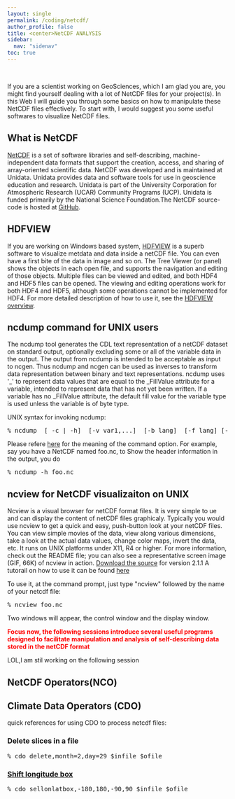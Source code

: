 ```yaml
---
layout: single
permalink: /coding/netcdf/
author_profile: false
title: <center>NetCDF ANALYSIS
sidebar:
  nav: "sidenav"
toc: true
---
```

&nbsp;

If you are a scientist working on GeoSciences, which I am glad you are, you might find yourself dealing with a lot of NetCDF files for your project(s). In this Web I will guide you through some basics on how to manipulate these NetCDF files effectively. To start with, I would suggest you some useful softwares to visualize NetCDF files. 

## What is NetCDF
[NetCDF](http://www.unidata.ucar.edu/software/netcdf/) is a set of software libraries and self-describing, machine-independent data formats that support the creation, access, and sharing of array-oriented scientific data. NetCDF was developed and is maintained at Unidata. Unidata provides data and software tools for use in geoscience education and research. Unidata is part of the University Corporation for Atmospheric Research (UCAR) Community Programs (UCP). Unidata is funded primarily by the National Science Foundation.The NetCDF source-code is hosted at [GitHub](http://github.com/Unidata/netcdf-c).

## HDFVIEW

If you are working on Windows based system, [HDFVIEW](https://www.hdfgroup.org/) is a superb software to visualize metdata and data inside a netCDF file. You can even have a first bite of the data in image and so on. The Tree Viewer (or panel) shows the objects in each open file, and supports the navigation and editing of those objects. Multiple files can be viewed and edited, and both HDF4 and HDF5 files can be opened. The viewing and editing operations work for both HDF4 and HDF5, although some operations cannot be implemented for HDF4. For more detailed description of how to use it, see the [HDFVIEW overview](https://support.hdfgroup.org/products/java/hdfview/UsersGuide/ug04treeview.html).


## ncdump command for UNIX users
The ncdump tool generates the CDL text representation of a netCDF dataset on standard output, optionally excluding some or all of the variable data in the output. The output from ncdump is intended to be acceptable as input to ncgen. Thus ncdump and ncgen can be used as inverses to transform data representation between binary and text representations. 
ncdump uses '_' to represent data values that are equal to the _FillValue attribute for a variable, intended to represent data that has not yet been written. If a variable has no _FillValue attribute, the default fill value for the variable type is used unless the variable is of byte type.

UNIX syntax for invoking ncdump:
<pre>
% ncdump  [ -c | -h]  [-v var1,...]  [-b lang]  [-f lang] [-l len]  [ -p fdig[,ddig]]  [ -n name]  [input-file]
</pre>
Please refere [here](http://www.bic.mni.mcgill.ca/users/sean/Docs/netcdf/guide.txn_79.html) for the meaning of the command option.
For example, say you have a NetCDF named foo.nc, to Show the header information in the output, you do 
<pre>
% ncdump -h foo.nc
</pre>

## ncview for NetCDF visualizaiton on UNIX
Ncview is a visual browser for netCDF format files. It is very simple to ue and can display the content of netCDF files graphicaly. Typically you would use ncview to get a quick and easy, push-button look at your netCDF files. You can view simple movies of the data, view along various dimensions, take a look at the actual data values, change color maps, invert the data, etc. It runs on UNIX platforms under X11, R4 or higher. For more information, check out the README file; you can also see a representative screen image (GIF, 66K) of ncview in action. 
[Download the source](ftp://priede.bf.lu.lv/pub/TIS/apskatei/ncview/ncview-2.1.1.tar.gz) for version 2.1.1
A tutorail on how to use it can be found [here]()
 
To use it, at the command prompt, just type "ncview" followed by the name of your netcdf file:
<pre>
% ncview foo.nc
</pre>
Two windows will appear, the control window and the display window. 

 **<span style="color:red">Focus now, the following sessions introduce several useful programs designed to facilitate manipulation and analysis of self-describing data stored in the netCDF format</span>**
 
 
LOL,I am stil working on the following session
## NetCDF Operators(NCO)
## Climate Data Operators (CDO)
quick references for using CDO to process netcdf files:
### Delete slices in a file
<pre>
% cdo delete,month=2,day=29 $infile $ofile
</pre>

### [Shift longitude box](https://code.mpimet.mpg.de/boards/1/topics/22)
<pre>
% cdo sellonlatbox,-180,180,-90,90 $infile $ofile
</pre>


